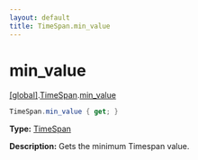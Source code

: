 ```yaml
---
layout: default
title: TimeSpan.min_value
---
```


# min_value

[\[global\]]({{site.baseurl}}/docs/).[TimeSpan]({{site.baseurl}}/docs/TimeSpan/).[min_value]({{site.baseurl}}/docs/TimeSpan/min_value/)

```cs
TimeSpan.min_value { get; }
```

**Type:** [TimeSpan]({{site.baseurl}}/docs/TaffyScript/TimeSpan)

**Description:** Gets the minimum Timespan value.
